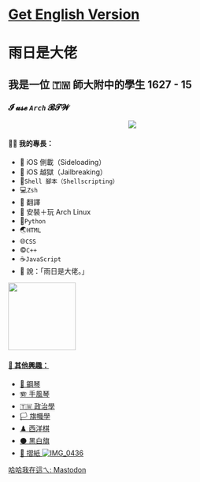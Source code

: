 # [Get English Version](https://github.com/olivertzeng/olivertzeng/blob/main/README.md)
# 雨日是大佬
## 我是一位 🇹🇼 師大附中的學生 1627 - 15
### **𝓘 𝓾𝓼𝓮 *`Arch`* 𝓑𝓣𝓦**

<p align="center">
  <a href="https://skillicons.dev">
    <img src="https://skillicons.dev/icons?i=git,py,bash,linux,md,vim,cpp,html,js,css,discord,instagram,twitter,github,stackoverflow,wordpress" />
  </a>
</p>

#### 🤹‍♂️ 我的專長：
* 📲 iOS 側載（Sideloading）
* 📱 iOS 越獄（Jailbreaking）
* 🐚`Shell 腳本（Shellscripting）`
* 💻`Zsh`
* 🔄 翻譯
* 🐧 安裝＋玩 Arch Linux
* 🐍`Python`
* 🌏`HTML`
* 🌐`CSS`
* ©️`C++`
* ☕️`JavaScript`
* 🛐 說：「雨日是大佬。」

<a href="https://github.com/olivertzeng">
  <img height="137px" src="https://github-readme-stats.vercel.app/api?username=olivertzeng&theme=gruvbox" />

#### 🔬 其他興趣：
* 🎹 鋼琴
* 🪗 手風琴
* 🇹🇼 政治學
* 🏳️ 旗幟學
* ♟️ 西洋棋
* ⚫️ 黑白旗
* 📄 摺紙
![IMG_0436](https://github.com/olivertzeng/olivertzeng/assets/86348833/8e1cc5be-b94b-48ec-bcb0-a3dad2e6b9d9)


哈哈我在這ㄟ:
<a rel="me" href="https://mastodon.social/@olivertzeng">Mastodon</a>

